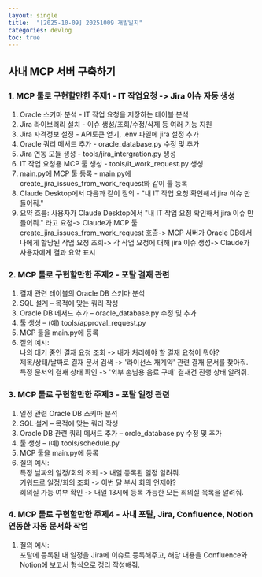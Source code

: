```yaml
---
layout: single
title:  "[2025-10-09] 20251009 개발일지"
categories: devlog
toc: true
---
```


## 사내 MCP 서버 구축하기

### 1. MCP 툴로 구현할만한 주제1 - IT 작업요청 -> Jira 이슈 자동 생성
1.  Oracle 스키마 분석 - IT 작업 요청을 저장하는 테이블 분석
2.  Jira 라이브러리 설치 - 이슈 생성/조회/수정/삭제 등 여러 기능 지원
3.  Jira 자격정보 설정 - API토큰 얻기, .env 파일에 jira 설정 추가
4.  Oracle 쿼리 메서드 추가 - oracle_database.py 수정 및 추가
5.  Jira 연동 모듈 생성 - tools/jira_intergration.py 생성
6.  IT 작업 요청용 MCP 툴 생성 - tools/it_work_request.py 생성
7.  main.py에 MCP 툴 등록 - main.py에 create_jira_issues_from_work_request와 같이 툴 등록
8.  Claude Desktop에서 다음과 같이 질의 - "내 IT 작업 요청 확인해서 jira 이슈 만들어줘."
9.  요약 흐름: 사용자가 Claude Desktop에서 "내 IT 작업 요청 확인해서 jira 이슈 만들어줘." 라고 요청-> Claude가 MCP 툴 create_jira_issues_from_work_request 호출-> MCP 서버가 Oracle DB에서 나에게 할당된 작업 요청 조회-> 각 작업 요청에 대해 jira 이슈 생성-> Claude가 사용자에게 결과 요약 표시

### 2. MCP 툴로 구현할만한 주제2 - 포탈 결재 관련
1. 결재 관련 테이블의 Oracle DB 스키마 분석
2. SQL 설계 – 목적에 맞는 쿼리 작성
3. Oracle DB 메서드 추가 – oracle_database.py 수정 및 추가
4. 툴 생성 – (예) tools/approval_request.py
5. MCP 툴을 main.py에 등록
6. 질의 예시:  
  나의 대기 중인 결재 요청 조회 -> 내가 처리해야 할 결재 요청이 뭐야?  
  제목/상태/날짜로 결재 문서 검색 -> '라이선스 재계약' 관련 결재 문서를 찾아줘.  
  특정 문서의 결재 상태 확인 -> '외부 손님용 음료 구매' 결재건 진행 상태 알려줘.  

### 3. MCP 툴로 구현할만한 주제3 - 포탈 일정 관련
1. 일정 관련 Oracle DB 스키마 분석
2. SQL 설계 – 목적에 맞는 쿼리 작성
3. Oracle DB 관련 쿼리 메서드 추가 – orcle_database.py 수정 및 추가
4. 툴 생성 – (예) tools/schedule.py
5. MCP 툴을 main.py에 등록
6. 질의 예시:  
  특정 날짜의 일정/회의 조회 -> 내일 등록된 일정 알려줘.  
  키워드로 일정/회의 조회 -> 이번 달 부서 회의 언제야?   
  회의실 가능 여부 확인 -> 내일 13시에 등록 가능한 모든 회의실 목록을 알려줘.

### 4. MCP 툴로 구현할만한 주제4 - 사내 포탈, Jira, Confluence, Notion 연동한 자동 문서화 작업
1. 질의 예시:  
포탈에 등록된 내 일정을 Jira에 이슈로 등록해주고, 해당 내용을 Confluence와 Notion에 보고서 형식으로 정리 작성해줘.
